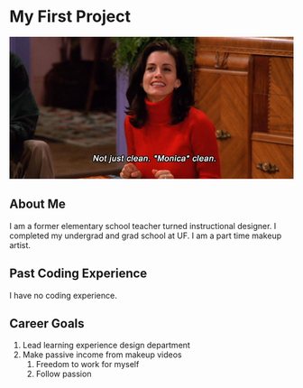 # My First Project
![Alt text](nrm_1428945400-moinca.jpg)
## About Me
I am a former elementary school teacher turned instructional designer. I completed my undergrad and grad school at UF. I am a part time makeup artist. 
## Past Coding Experience
I have no coding experience. 
## Career Goals 
1. Lead learning experience design department
2. Make passive income from makeup videos  
    1. Freedom to work for myself
    2. Follow passion

